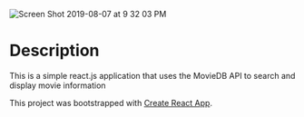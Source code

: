 

![Screen Shot 2019-08-07 at 9 32 03 PM](https://user-images.githubusercontent.com/6588703/62675370-a43af300-b95b-11e9-921c-954a3c36e92e.png)

# Description

This is a simple react.js application that uses the MovieDB API to search and display movie information


This project was bootstrapped with [Create React App](https://github.com/facebook/create-react-app).


